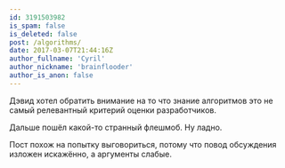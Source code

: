 ```yaml
---
id: 3191503982
is_spam: false
is_deleted: false
post: /algorithms/
date: 2017-03-07T21:44:16Z
author_fullname: 'Cyril'
author_nickname: 'brainflooder'
author_is_anon: false
---
```


<p>Дэвид хотел обратить внимание на то что знание алгоритмов это не самый релевантный критерий оценки разработчиков.</p><p>Дальше пошёл какой-то странный флешмоб. Ну ладно.</p><p>Пост похож на попытку выговориться, потому что повод обсуждения изложен искажённо, а аргументы слабые.</p>
